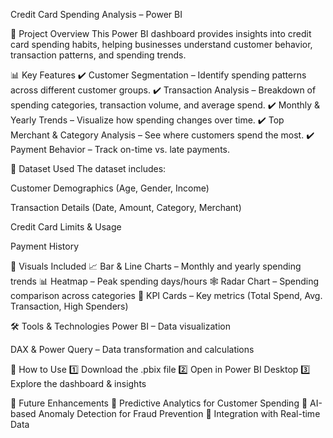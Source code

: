Credit Card Spending Analysis – Power BI

📌 Project Overview
This Power BI dashboard provides insights into credit card spending habits, helping businesses understand customer behavior, transaction patterns, and spending trends.

📊 Key Features
✔️ Customer Segmentation – Identify spending patterns across different customer groups.
✔️ Transaction Analysis – Breakdown of spending categories, transaction volume, and average spend.
✔️ Monthly & Yearly Trends – Visualize how spending changes over time.
✔️ Top Merchant & Category Analysis – See where customers spend the most.
✔️ Payment Behavior – Track on-time vs. late payments.

📂 Dataset Used
The dataset includes:

Customer Demographics (Age, Gender, Income)

Transaction Details (Date, Amount, Category, Merchant)

Credit Card Limits & Usage

Payment History

🚀 Visuals Included
📈 Bar & Line Charts – Monthly and yearly spending trends
📊 Heatmap – Peak spending days/hours
🕸 Radar Chart – Spending comparison across categories
📌 KPI Cards – Key metrics (Total Spend, Avg. Transaction, High Spenders)

🛠 Tools & Technologies
Power BI – Data visualization

DAX & Power Query – Data transformation and calculations

📎 How to Use
1️⃣ Download the .pbix file
2️⃣ Open in Power BI Desktop
3️⃣ Explore the dashboard & insights

🎯 Future Enhancements
🔹 Predictive Analytics for Customer Spending
🔹 AI-based Anomaly Detection for Fraud Prevention
🔹 Integration with Real-time Data

